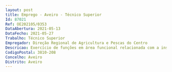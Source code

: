 ```yaml
--- 
layout: post
title: Emprego - Aveiro - Técnico Superior
Id: 87021
Ref: OE202105/0353
DataAbertura: 2021-05-13
DataFecho: 2021-05-27
Trabalho: Técnico Superior
Empregador: Direção Regional de Agricultura e Pescas do Centro
Descricao: Exercício de funções em área funcional relacionada com a inspeção fitossanitária, com a emissão de Avisos Agrícolas e uso sustentável dos produtos fitofarmacêuticos, controlos no âmbito dos processos de exportação e importação de géneros alimentícios de origem não animal e produtos objeto de certificação fitossanitária.
CodigoPostal: 3810-208
Concelho: Aveiro
Distrito: Aveiro
--- 
```

